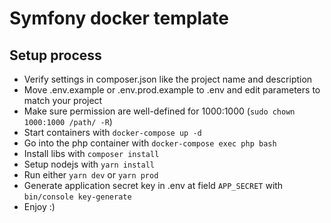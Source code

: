 # Symfony docker template
## Setup process

- Verify settings in composer.json like the project name and description
- Move .env.example or .env.prod.example to .env and edit parameters to match your project
- Make sure permission are well-defined for 1000:1000 (`sudo chown 1000:1000 /path/ -R`)
- Start containers with `docker-compose up -d`
- Go into the php container with `docker-compose exec php bash`
- Install libs with `composer install`
- Setup nodejs with `yarn install`
- Run either `yarn dev` or `yarn prod`
- Generate application secret key in .env at field `APP_SECRET` with `bin/console key-generate`
- Enjoy :)
